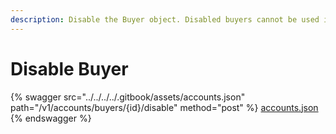 ```yaml
---
description: Disable the Buyer object. Disabled buyers cannot be used in transactions.
---
```


# Disable Buyer

{% swagger src="../../../../.gitbook/assets/accounts.json" path="/v1/accounts/buyers/{id}/disable" method="post" %}
[accounts.json](../../../../.gitbook/assets/accounts.json)
{% endswagger %}
